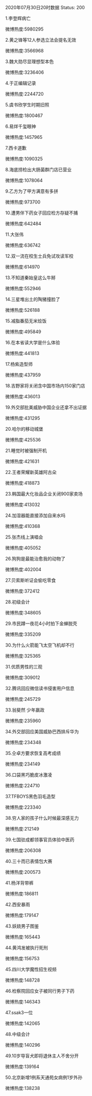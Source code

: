 2020年07月30日20时数据
Status: 200

1.李登辉病亡

微博热度:5980295

2.黄之锋等12人参选立法会提名无效

微博热度:3566968

3.魏大勋尽显理想型本色

微博热度:3236406

4.于正编辑记录

微博热度:2244720

5.虞书欣学生时期旧照

微博热度:1800467

6.易烊千玺眼神

微博热度:1457965

7.西卡道歉

微博热度:1090325

8.海底捞检出大肠菌群门店已营业

微博热度:1078064

9.乙方为了甲方满意有多拼

微博热度:973700

10.遭男伴下药女子回应检方存疑不捕

微博热度:642484

11.大张伟

微博热度:636742

12.双一流在校生士兵免试攻读军校

微博热度:614970

13.不知道秦始皇这么牛掰

微博热度:552946

14.三星堆出土的陶猪撞脸了

微博热度:526188

15.减脂番茄无米烩饭

微博热度:495849

16.在本省读大学是什么体验

微博热度:441813

17.杨紫造型师

微博热度:437959

18.吉野家将关闭含中国市场内150家门店

微博热度:436013

19.外交部批美威胁中国企业还拿不出证据

微博热度:431295

20.哈尔的移动城堡

微博热度:425536

21.睡觉时被强制开机

微博热度:421631

22.王者荣耀新英雄阿古朵

微博热度:418873

23.韩国最大化妆品企业关闭900家卖场

微博热度:413032

24.加湿器能直接添加自来水吗

微博热度:410368

25.张杰线上演唱会

微博热度:405052

26.狗狗是最能治愈我的动物了

微博热度:402004

27.贝索斯听证会偷吃零食

微博热度:372412

28.初级会计

微博热度:348605

29.市民蹲一夜花4小时拍下金蝉脱壳

微博热度:335209

30.为什么火箭能飞太空飞机却不行

微博热度:325365

31.优质男性的三观

微博热度:309012

32.腾讯回应微信读书侵害用户信息

微博热度:245729

33.翁斐然 少年嬴政

微博热度:235960

34.外交部回应美国威胁巴西排斥华为

微博热度:234348

35.仝卓方要求恢复高考成绩

微博热度:234149

36.口袋黑巧脆皮冰激凌

微博热度:224710

37.TFBOYS黑色羽毛造型

微博热度:223340

38.穷人家的孩子什么时候最深感无力

微博热度:212149

39.七国驻成都领事官员体验中医药

微博热度:206308

40.三十而已表情包大赛

微博热度:200573

41.杨洋背带裤

微博热度:186811

42.西安暴雨

微博热度:179147

43.妖娆男子图鉴

微博热度:165443

44.黄鸿发被执行死刑

微博热度:156753

45.四川大学魔性招生视频

微博热度:148728

46.检察院回应女子被同行男子下药

微博热度:146343

47.ssak3一位

微博热度:142065

48.中级会计

微博热度:140296

49.10岁导盲犬即将退休主人不舍分开

微博热度:139164

50.北京新增1例系天通苑女病例1岁外孙

微博热度:138238

